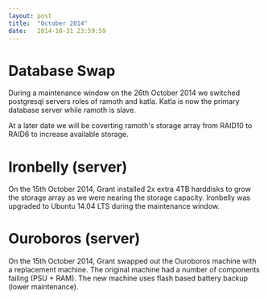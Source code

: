 ```yaml
---
layout: post
title:  "October 2014"
date:   2014-10-31 23:59:59
---
```


# Database Swap

During a maintenance window on the 26th October 2014 we switched postgresql servers roles of ramoth and katla. Katla is now the primary database server while ramoth is slave.

At a later date we will be coverting ramoth's storage array from RAID10 to RAID6 to increase available storage.

# Ironbelly (server)

On the 15th October 2014, Grant installed 2x extra 4TB harddisks to grow the storage array as we were nearing the storage capacity. Ironbelly was upgraded to Ubuntu 14.04 LTS during the maintenance window.

# Ouroboros (server)

On the 15th October 2014, Grant swapped out the Ouroboros machine with a replacement machine. The original machine had a number of components failing (PSU + RAM). The new machine uses flash based battery backup (lower maintenance).
